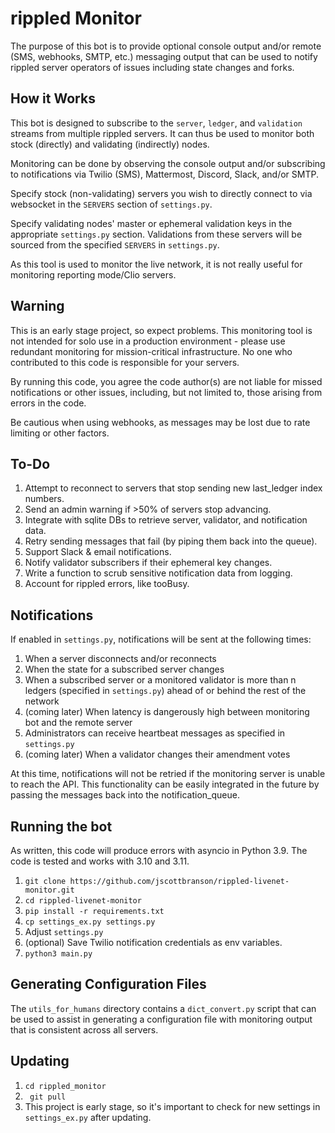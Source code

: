 # rippled Monitor
The purpose of this bot is to provide optional console output and/or remote (SMS, webhooks, SMTP, etc.) messaging output that can be used to notify rippled server operators of issues including state changes and forks.

## How it Works
This bot is designed to subscribe to the `server`, `ledger`, and `validation` streams from multiple rippled servers. It can thus be used to monitor both stock (directly) and validating (indirectly) nodes.

Monitoring can be done by observing the console output and/or subscribing to notifications via Twilio (SMS), Mattermost, Discord, Slack, and/or SMTP.

Specify stock (non-validating) servers you wish to directly connect to via websocket in the `SERVERS` section of `settings.py`.

Specify validating nodes' master or ephemeral validation keys in the appropriate `settings.py` section. Validations from these servers will be sourced from the specified `SERVERS` in `settings.py`.

As this tool is used to monitor the live network, it is not really useful for monitoring reporting mode/Clio servers.

## Warning
This is an early stage project, so expect problems.
This monitoring tool is not intended for solo use in a production environment - please use redundant monitoring for mission-critical infrastructure. No one who contributed to this code is responsible for your servers.

By running this code, you agree the code author(s) are not liable for missed notifications or other issues, including, but not limited to, those arising from errors in the code.

Be cautious when using webhooks, as messages may be lost due to rate limiting or other factors.

## To-Do
1. Attempt to reconnect to servers that stop sending new last_ledger index numbers.
2. Send an admin warning if >50% of servers stop advancing.
2. Integrate with sqlite DBs to retrieve server, validator, and notification data.
4. Retry sending messages that fail (by piping them back into the queue).
5. Support Slack & email notifications.
6. Notify validator subscribers if their ephemeral key changes.
7. Write a function to scrub sensitive notification data from logging.
8. Account for rippled errors, like tooBusy.

## Notifications
If enabled in `settings.py`, notifications will be sent at the following times:
1. When a server disconnects and/or reconnects
2. When the state for a subscribed server changes
3. When a subscribed server or a monitored validator is more than n ledgers (specified in `settings.py`) ahead of or behind the rest of the network
4. (coming later) When latency is dangerously high between monitoring bot and the remote server
5. Administrators can receive heartbeat messages as specified in `settings.py`
6. (coming later) When a validator changes their amendment votes

At this time, notifications will not be retried if the monitoring server is unable to reach the API. This functionality can be easily integrated in the future by passing the messages back into the notification_queue.

## Running the bot
As written, this code will produce errors with asyncio in Python 3.9. The code is tested and works with 3.10 and 3.11.
1. `git clone https://github.com/jscottbranson/rippled-livenet-monitor.git`
2. `cd rippled-livenet-monitor`
3. `pip install -r requirements.txt`
4. `cp settings_ex.py settings.py`
5. Adjust `settings.py`
6. (optional) Save Twilio notification credentials as env variables.
7. `python3 main.py`

## Generating Configuration Files
The `utils_for_humans` directory contains a `dict_convert.py` script that can be used to assist in generating a configuration file with monitoring output that is consistent across all servers.

## Updating
1. `cd rippled_monitor`
2. ` git pull`
3. This project is early stage, so it's important to check for new settings in `settings_ex.py` after updating.
